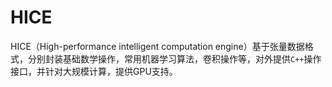 # HICE

HICE（High-performance intelligent computation engine）基于张量数据格式，分别封装基础数学操作，常用机器学习算法，卷积操作等，对外提供`C++`操作接口，并针对大规模计算，提供GPU支持。

